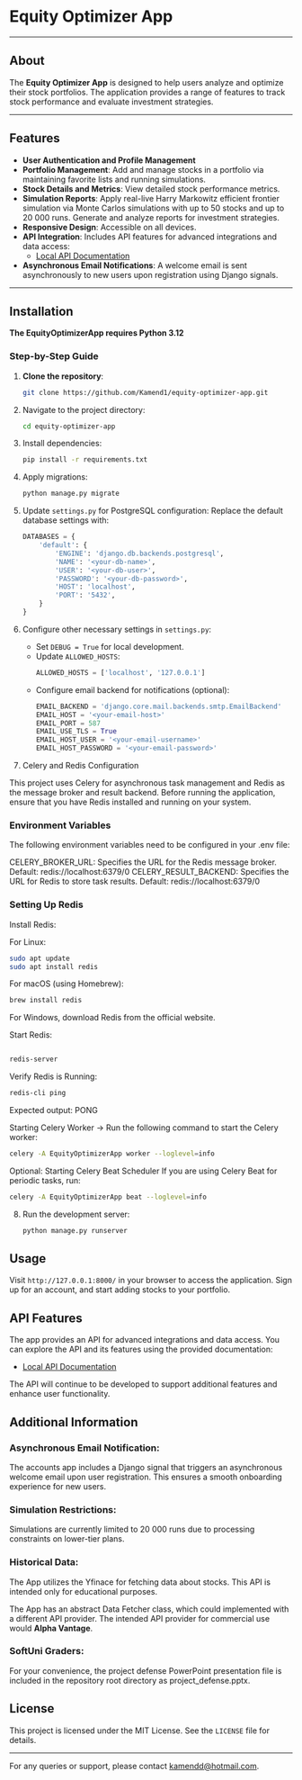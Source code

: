 # Equity Optimizer App

---

## About

The **Equity Optimizer App** is designed to help users analyze and optimize their stock portfolios. The application provides a range of features to track stock performance and evaluate investment strategies.

---

## Features

- **User Authentication and Profile Management**
- **Portfolio Management**: Add and manage stocks in a portfolio via maintaining favorite lists and running simulations.
- **Stock Details and Metrics**: View detailed stock performance metrics.
- **Simulation Reports**: Apply real-live Harry Markowitz efficient frontier simulation via Monte Carlos simulations with up to 50 stocks and up to 20 000 runs. Generate and analyze reports for investment strategies.
- **Responsive Design**: Accessible on all devices.
- **API Integration**: Includes API features for advanced integrations and data access:
  - [Local API Documentation](http://127.0.0.1:8000/api/docs/)
- **Asynchronous Email Notifications**: A welcome email is sent asynchronously to new users upon registration using Django signals.

---

## Installation

**The EquityOptimizerApp requires Python 3.12**

### Step-by-Step Guide

1. **Clone the repository**:
   ```bash
   git clone https://github.com/Kamend1/equity-optimizer-app.git
     ```

2. Navigate to the project directory:
   ```bash
   cd equity-optimizer-app
   ```

3. Install dependencies:
   ```bash
   pip install -r requirements.txt
   ```

4. Apply migrations:
   ```bash
   python manage.py migrate
   ```

5. Update `settings.py` for PostgreSQL configuration:
   Replace the default database settings with:
   ```python
   DATABASES = {
       'default': {
           'ENGINE': 'django.db.backends.postgresql',
           'NAME': '<your-db-name>',
           'USER': '<your-db-user>',
           'PASSWORD': '<your-db-password>',
           'HOST': 'localhost',
           'PORT': '5432',
       }
   }
   ```

6. Configure other necessary settings in `settings.py`:
   - Set `DEBUG = True` for local development.
   - Update `ALLOWED_HOSTS`:
     ```python
     ALLOWED_HOSTS = ['localhost', '127.0.0.1']
     ```
   - Configure email backend for notifications (optional):
     ```python
     EMAIL_BACKEND = 'django.core.mail.backends.smtp.EmailBackend'
     EMAIL_HOST = '<your-email-host>'
     EMAIL_PORT = 587
     EMAIL_USE_TLS = True
     EMAIL_HOST_USER = '<your-email-username>'
     EMAIL_HOST_PASSWORD = '<your-email-password>'
     ```

7. Celery and Redis Configuration

This project uses Celery for asynchronous task management and Redis as the message broker and result backend. Before running the application, ensure that you have Redis installed and running on your system.

### Environment Variables
The following environment variables need to be configured in your .env file:

CELERY_BROKER_URL: Specifies the URL for the Redis message broker.
Default: redis://localhost:6379/0
CELERY_RESULT_BACKEND: Specifies the URL for Redis to store task results.
Default: redis://localhost:6379/0

### Setting Up Redis
Install Redis:

For Linux:
 ```bash
sudo apt update
sudo apt install redis
```

For macOS (using Homebrew):
 ```bash
brew install redis
```

For Windows, download Redis from the official website.

Start Redis:

```bash

redis-server
```

Verify Redis is Running:

```bash
redis-cli ping
```

Expected output: PONG


Starting Celery Worker -> Run the following command to start the Celery worker:

```bash
celery -A EquityOptimizerApp worker --loglevel=info
```

Optional: Starting Celery Beat Scheduler
If you are using Celery Beat for periodic tasks, run:

```bash
celery -A EquityOptimizerApp beat --loglevel=info
 ```

8. Run the development server:
   ```bash
   python manage.py runserver
   ```

## Usage

Visit `http://127.0.0.1:8000/` in your browser to access the application. Sign up for an account, and start adding stocks to your portfolio.

## API Features

The app provides an API for advanced integrations and data access. You can explore the API and its features using the provided documentation:

- [Local API Documentation](http://127.0.0.1:8000/api/docs/)

The API will continue to be developed to support additional features and enhance user functionality.

## Additional Information

### Asynchronous Email Notification:

The accounts app includes a Django signal that triggers an asynchronous welcome email upon user registration. This ensures a smooth onboarding experience for new users.

### Simulation Restrictions:

Simulations are currently limited to 20 000 runs due to processing constraints on lower-tier plans.

### Historical Data:

The App utilizes the Yfinace for fetching data about stocks. This API is intended only for educational purposes.

The App has an abstract Data Fetcher class, which could implemented with a different API provider. The intended API provider for commercial use would **Alpha Vantage**.

### SoftUni Graders:

For your convenience, the project defense PowerPoint presentation file is included in the repository root directory as project_defense.pptx.

## License

This project is licensed under the MIT License. See the `LICENSE` file for details.

---

For any queries or support, please contact [kamendd@hotmail.com](mailto:kamendd@hotmail.com).
